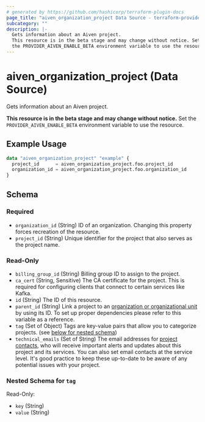 ```yaml
---
# generated by https://github.com/hashicorp/terraform-plugin-docs
page_title: "aiven_organization_project Data Source - terraform-provider-aiven"
subcategory: ""
description: |-
  Gets information about an Aiven project.
  This resource is in the beta stage and may change without notice. Set
  the PROVIDER_AIVEN_ENABLE_BETA environment variable to use the resource.
---
```


# aiven_organization_project (Data Source)

Gets information about an Aiven project. 

**This resource is in the beta stage and may change without notice.** Set
the `PROVIDER_AIVEN_ENABLE_BETA` environment variable to use the resource.

## Example Usage

```terraform
data "aiven_organization_project" "example" {
  project_id      = aiven_organization_project.foo.project_id
  organization_id = aiven_organization_project.foo.organization_id
}
```

<!-- schema generated by tfplugindocs -->
## Schema

### Required

- `organization_id` (String) ID of an organization. Changing this property forces recreation of the resource.
- `project_id` (String) Unique identifier for the project that also serves as the project name.

### Read-Only

- `billing_group_id` (String) Billing group ID to assign to the project.
- `ca_cert` (String, Sensitive) The CA certificate for the project. This is required for configuring clients that connect to certain services like Kafka.
- `id` (String) The ID of this resource.
- `parent_id` (String) Link a project to an [organization or organizational unit](https://aiven.io/docs/platform/concepts/orgs-units-projects) by using its ID. To set up proper dependencies please refer to this variable as a reference.
- `tag` (Set of Object) Tags are key-value pairs that allow you to categorize projects. (see [below for nested schema](#nestedatt--tag))
- `technical_emails` (Set of String) The email addresses for [project contacts](https://aiven.io/docs/platform/howto/technical-emails), who will receive important alerts and updates about this project and its services. You can also set email contacts at the service level. It's good practice to keep these up-to-date to be aware of any potential issues with your project.

<a id="nestedatt--tag"></a>
### Nested Schema for `tag`

Read-Only:

- `key` (String)
- `value` (String)
